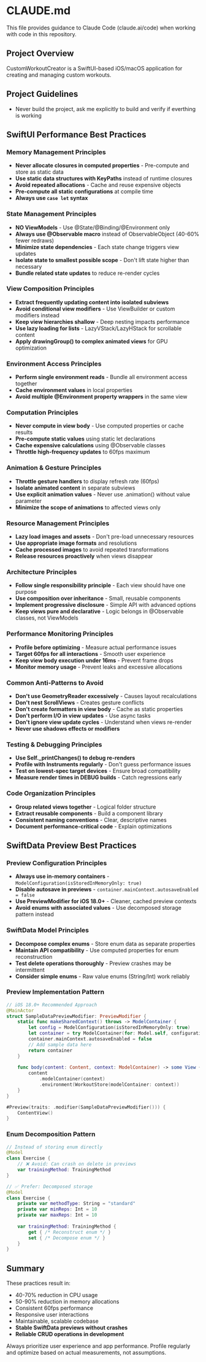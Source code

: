 # CLAUDE.md

This file provides guidance to Claude Code (claude.ai/code) when working with code in this repository.

## Project Overview

CustomWorkoutCreator is a SwiftUI-based iOS/macOS application for creating and managing custom workouts.

## Project Guidelines
- Never build the project, ask me explicitly to build and verify if everthing is working

## SwiftUI Performance Best Practices

### Memory Management Principles
- **Never allocate closures in computed properties** - Pre-compute and store as static data
- **Use static data structures with KeyPaths** instead of runtime closures
- **Avoid repeated allocations** - Cache and reuse expensive objects
- **Pre-compute all static configurations** at compile time
- **Always use `case let` syntax**

### State Management Principles
- **NO ViewModels** - Use @State/@Binding/@Environment only
- **Always use @Observable macro** instead of ObservableObject (40-60% fewer redraws)
- **Minimize state dependencies** - Each state change triggers view updates
- **Isolate state to smallest possible scope** - Don't lift state higher than necessary
- **Bundle related state updates** to reduce re-render cycles

### View Composition Principles
- **Extract frequently updating content into isolated subviews**
- **Avoid conditional view modifiers** - Use ViewBuilder or custom modifiers instead
- **Keep view hierarchies shallow** - Deep nesting impacts performance
- **Use lazy loading for lists** - LazyVStack/LazyHStack for scrollable content
- **Apply drawingGroup() to complex animated views** for GPU optimization

### Environment Access Principles
- **Perform single environment reads** - Bundle all environment access together
- **Cache environment values** in local properties
- **Avoid multiple @Environment property wrappers** in the same view

### Computation Principles
- **Never compute in view body** - Use computed properties or cache results
- **Pre-compute static values** using static let declarations
- **Cache expensive calculations** using @Observable classes
- **Throttle high-frequency updates** to 60fps maximum

### Animation & Gesture Principles
- **Throttle gesture handlers** to display refresh rate (60fps)
- **Isolate animated content** in separate subviews
- **Use explicit animation values** - Never use .animation() without value parameter
- **Minimize the scope of animations** to affected views only

### Resource Management Principles
- **Lazy load images and assets** - Don't pre-load unnecessary resources
- **Use appropriate image formats** and resolutions
- **Cache processed images** to avoid repeated transformations
- **Release resources proactively** when views disappear

### Architecture Principles
- **Follow single responsibility principle** - Each view should have one purpose
- **Use composition over inheritance** - Small, reusable components
- **Implement progressive disclosure** - Simple API with advanced options
- **Keep views pure and declarative** - Logic belongs in @Observable classes, not ViewModels

### Performance Monitoring Principles
- **Profile before optimizing** - Measure actual performance issues
- **Target 60fps for all interactions** - Smooth user experience
- **Keep view body execution under 16ms** - Prevent frame drops
- **Monitor memory usage** - Prevent leaks and excessive allocations

### Common Anti-Patterns to Avoid
- **Don't use GeometryReader excessively** - Causes layout recalculations
- **Don't nest ScrollViews** - Creates gesture conflicts
- **Don't create formatters in view body** - Cache as static properties
- **Don't perform I/O in view updates** - Use async tasks
- **Don't ignore view update cycles** - Understand when views re-render
- **Never use shadows effects or modifiers**

### Testing & Debugging Principles
- **Use Self._printChanges() to debug re-renders**
- **Profile with Instruments regularly** - Don't guess performance issues
- **Test on lowest-spec target devices** - Ensure broad compatibility
- **Measure render times in DEBUG builds** - Catch regressions early

### Code Organization Principles
- **Group related views together** - Logical folder structure
- **Extract reusable components** - Build a component library
- **Consistent naming conventions** - Clear, descriptive names
- **Document performance-critical code** - Explain optimizations

## SwiftData Preview Best Practices

### Preview Configuration Principles
- **Always use in-memory containers** - `ModelConfiguration(isStoredInMemoryOnly: true)`
- **Disable autosave in previews** - `container.mainContext.autosaveEnabled = false`
- **Use PreviewModifier for iOS 18.0+** - Cleaner, cached preview contexts
- **Avoid enums with associated values** - Use decomposed storage pattern instead

### SwiftData Model Principles
- **Decompose complex enums** - Store enum data as separate properties
- **Maintain API compatibility** - Use computed properties for enum reconstruction
- **Test delete operations thoroughly** - Preview crashes may be intermittent
- **Consider simple enums** - Raw value enums (String/Int) work reliably

### Preview Implementation Pattern
```swift
// iOS 18.0+ Recommended Approach
@MainActor
struct SampleDataPreviewModifier: PreviewModifier {
    static func makeSharedContext() throws -> ModelContainer {
        let config = ModelConfiguration(isStoredInMemoryOnly: true)
        let container = try ModelContainer(for: Model.self, configurations: config)
        container.mainContext.autosaveEnabled = false
        // Add sample data here
        return container
    }
    
    func body(content: Content, context: ModelContainer) -> some View {
        content
            .modelContainer(context)
            .environment(WorkoutStore(modelContainer: context))
    }
}

#Preview(traits: .modifier(SampleDataPreviewModifier())) {
    ContentView()
}
```

### Enum Decomposition Pattern
```swift
// Instead of storing enum directly
@Model
class Exercise {
    // ❌ Avoid: Can crash on delete in previews
    var trainingMethod: TrainingMethod
}

// ✅ Prefer: Decomposed storage
@Model
class Exercise {
    private var methodType: String = "standard"
    private var minReps: Int = 10
    private var maxReps: Int = 10
    
    var trainingMethod: TrainingMethod {
        get { /* Reconstruct enum */ }
        set { /* Decompose enum */ }
    }
}
```

## Summary

These practices result in:
- 40-70% reduction in CPU usage
- 50-90% reduction in memory allocations
- Consistent 60fps performance
- Responsive user interactions
- Maintainable, scalable codebase
- **Stable SwiftData previews without crashes**
- **Reliable CRUD operations in development**

Always prioritize user experience and app performance. Profile regularly and optimize based on actual measurements, not assumptions.